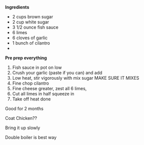 **Ingredients**  
- 2 cups brown sugar
- 2 cup white sugar
- 3 1/2 ounce fish sauce
- 6 limes 
- 6 cloves of garlic
- 1 bunch of cilantro
- 
**Pre prep everything**

1. Fish sauce in pot on low
2. Crush your garlic (paste if you can) and add
3. Low heat, stir vigorously with mix sugar MAKE SURE IT MIXES
4. Fine chop cilantro
5. Fine cheese greater, zest all 6 limes,
6. Cut all limes in half squeeze in
7. Take off heat done


Good for 2 months

Coat Chicken??  

Bring it up slowly 

Double boiler is best way